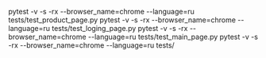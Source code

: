 pytest -v -s -rx --browser_name=chrome --language=ru tests/test_product_page.py
pytest -v -s -rx --browser_name=chrome --language=ru tests/test_loging_page.py
pytest -v -s -rx --browser_name=chrome --language=ru tests/test_main_page.py
pytest -v -s -rx --browser_name=chrome --language=ru tests/
